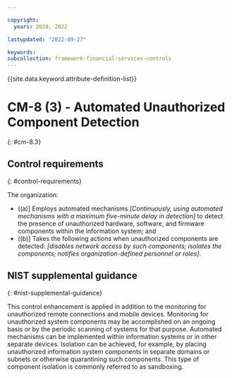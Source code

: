 ```yaml
---

copyright:
  years: 2020, 2022

lastupdated: "2022-09-27"

keywords: 
subcollection: framework-financial-services-controls
---
```


{{site.data.keyword.attribute-definition-list}}

         
# CM-8 (3) - Automated Unauthorized Component Detection
{: #cm-8.3}

## Control requirements
{: #control-requirements}

The organization:

- ((a)\] Employs automated mechanisms _[Continuously, using automated mechanisms with a maximum five-minute delay in detection]_ to detect the presence of unauthorized hardware, software, and firmware components within the information system; and
- ((b)\] Takes the following actions when unauthorized components are detected: _[disables network access by such components; isolates the components; notifies organization-defined personnel or roles]_.

## NIST supplemental guidance
{: #nist-supplemental-guidance}

This control enhancement is applied in addition to the monitoring for unauthorized remote connections and mobile devices. Monitoring for unauthorized system components may be accomplished on an ongoing basis or by the periodic scanning of systems for that purpose. Automated mechanisms can be implemented within information systems or in other separate devices. Isolation can be achieved, for example, by placing unauthorized information system components in separate domains or subnets or otherwise quarantining such components. This type of component isolation is commonly referred to as sandboxing.



